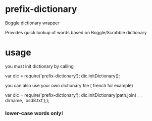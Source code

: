 # prefix-dictionary

Boggle dictionary wrapper

Provides quick lookup of words based on Boggle/Scrabble dictionary

# usage

you must init dictionary by calling

  var dic = require('prefix-dictionary');
  dic.initDictionary();

you can also use your own dictionary file ( french for example)

  var dic = require('prefix-dictionary');
  dic.initDictionary(path.join( _ _ dirname, 'osd8.txt'););

### lower-case words only!
